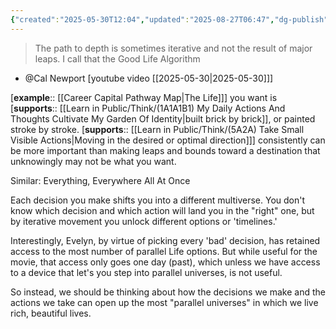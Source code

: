 ```yaml
---
{"created":"2025-05-30T12:04","updated":"2025-08-27T06:47","dg-publish":true,"dg-permalink":"10-depth-iterative","dg-path":"Think/(10) The path to depth is sometimes iterative....md","permalink":"/10-depth-iterative/","dgPassFrontmatter":true,"noteIcon":"1"}
---
```


> The path to depth is sometimes iterative and not the result of major leaps. I call that the Good Life Algorithm
- @Cal Newport [youtube video [[2025-05-30\|2025-05-30]]]

[**example**:: [[Career Capital Pathway Map\|The Life]]] you want is [**supports**:: [[Learn in Public/Think/(1A1A1B1) My Daily Actions And Thoughts Cultivate My Garden Of Identity\|built brick by brick]], or painted stroke by stroke. [**supports**:: [[Learn in Public/Think/(5A2A) Take Small Visible Actions\|Moving in the desired or optimal direction]]] consistently can be more important than making leaps and bounds toward a destination that unknowingly may not be what you want. 

Similar: Everything, Everywhere All At Once 

Each decision you make shifts you into a different multiverse. You don't know which decision and which action will land you in the "right" one, but by iterative movement you unlock different options or 'timelines.' 

Interestingly, Evelyn, by virtue of picking every 'bad' decision, has retained access to the most number of parallel Life options. But while useful for the movie, that access only goes one day (past), which unless we have access to a device that let's you step into parallel universes, is not useful.

So instead, we should be thinking about how the decisions we make and the actions we take can open up the most "parallel universes" in which we live rich, beautiful lives. 